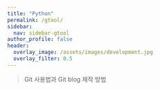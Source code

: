 ```yaml
---
title: "Python"
permalink: /gtool/
sidebar:
  nav: sidebar-gtool
author_profile: false
header:
  overlay_image: /assets/images/development.jpg
  overlay_filter: 0.5
---
```


> Git 사용법과 Git blog 제작 방법
